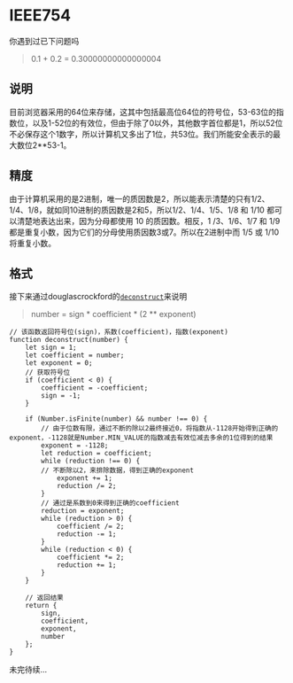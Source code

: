 # IEEE754

你遇到过已下问题吗

> 0.1 + 0.2 = 0.30000000000000004

## 说明

目前浏览器采用的64位来存储，这其中包括最高位64位的符号位，53-63位的指数位，以及1-52位的有效位，但由于除了0以外，其他数字首位都是1，所以52位不必保存这个1数字，所以计算机又多出了1位，共53位。我们所能安全表示的最大数位2**53-1。

## 精度

由于计算机采用的是2进制，唯一的质因数是2，所以能表示清楚的只有1/2、1/4、1/8，就如同10进制的质因数是2和5，所以1/2、1/4、1/5、1/8 和 1/10 都可以清楚地表达出来，因为分母都使用 10 的质因数。相反，1 /3、1/6、1/7 和 1/9 都是重复小数，因为它们的分母使用质因数3或7。所以在2进制中而 1/5 或 1/10 将重复小数。

## 格式

接下来通过douglascrockford的[`deconstruct`](https://github.com/douglascrockford/howjavascriptworks/blob/master/big_float.js#L297)来说明

> number = sign * coefficient * (2 ** exponent)

```
// 该函数返回符号位(sign)，系数(coefficient)，指数(exponent)
function deconstruct(number) {
    let sign = 1;
    let coefficient = number;
    let exponent = 0;
    // 获取符号位
    if (coefficient < 0) {
        coefficient = -coefficient;
        sign = -1;
    }

    if (Number.isFinite(number) && number !== 0) {
        // 由于位数有限，通过不断的除以2最终接近0，将指数从-1128开始得到正确的exponent，-1128就是Number.MIN_VALUE的指数减去有效位减去多余的1位得到的结果
        exponent = -1128;
        let reduction = coefficient;
        while (reduction !== 0) {
        // 不断除以2，来排除数据，得到正确的exponent
            exponent += 1;
            reduction /= 2;
        }
        // 通过是系数到0来得到正确的coefficient
        reduction = exponent;
        while (reduction > 0) {
            coefficient /= 2;
            reduction -= 1;
        }
        while (reduction < 0) {
            coefficient *= 2;
            reduction += 1;
        }
    }

    // 返回结果
    return {
        sign,
        coefficient,
        exponent,
        number
    };
}
```

未完待续...